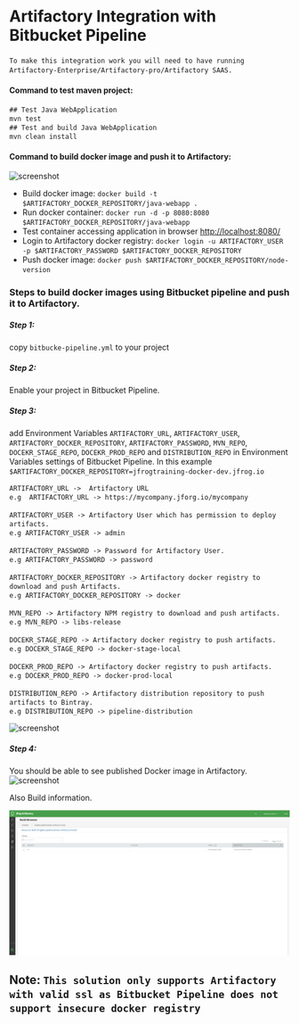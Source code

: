 # Artifactory Integration with Bitbucket Pipeline

`To make this integration work you will need to have running Artifactory-Enterprise/Artifactory-pro/Artifactory SAAS.`

#### Command to test maven project:    
```
## Test Java WebApplication 
mvn test
## Test and build Java WebApplication  
mvn clean install
```

#### Command to build docker image and push it to Artifactory:

![screenshot](img/Screen_Shot1.png)

*   Build docker image: ```docker build -t $ARTIFACTORY_DOCKER_REPOSITORY/java-webapp .```
*   Run docker container: ```docker run -d -p 8080:8080 $ARTIFACTORY_DOCKER_REPOSITORY/java-webapp```
*   Test container accessing application in browser [http://localhost:8080/](http://localhost:8080/)
*   Login to Artifactory docker registry: ```docker login -u ARTIFACTORY_USER -p $ARTIFACTORY_PASSWORD $ARTIFACTORY_DOCKER_REPOSITORY```
*   Push docker image: ```docker push $ARTIFACTORY_DOCKER_REPOSITORY/node-version```

### Steps to build docker images using Bitbucket pipeline and push it to Artifactory.

##### Step 1:

copy `bitbucke-pipeline.yml` to your project

##### Step 2:

Enable your project in Bitbucket Pipeline.

##### Step 3:

add Environment Variables `ARTIFACTORY_URL`, `ARTIFACTORY_USER`, `ARTIFACTORY_DOCKER_REPOSITORY`, `ARTIFACTORY_PASSWORD`, `MVN_REPO`, `DOCEKR_STAGE_REPO`, `DOCEKR_PROD_REPO` and `DISTRIBUTION_REPO` in Environment Variables settings of Bitbucket Pipeline.
In this example `$ARTIFACTORY_DOCKER_REPOSITORY=jfrogtraining-docker-dev.jfrog.io`

```
ARTIFACTORY_URL ->  Artifactory URL 
e.g  ARTIFACTORY_URL -> https://mycompany.jforg.io/mycompany

ARTIFACTORY_USER -> Artifactory User which has permission to deploy artifacts.
e.g ARTIFACTORY_USER -> admin

ARTIFACTORY_PASSWORD -> Password for Artifactory User.
e.g ARTIFACTORY_PASSWORD -> password

ARTIFACTORY_DOCKER_REPOSITORY -> Artifactory docker registry to download and push Artifacts.
e.g ARTIFACTORY_DOCKER_REPOSITORY -> docker 

MVN_REPO -> Artifactory NPM registry to download and push artifacts.
e.g MVN_REPO -> libs-release

DOCEKR_STAGE_REPO -> Artifactory docker registry to push artifacts.
e.g DOCEKR_STAGE_REPO -> docker-stage-local

DOCEKR_PROD_REPO -> Artifactory docker registry to push artifacts.
e.g DOCEKR_PROD_REPO -> docker-prod-local 

DISTRIBUTION_REPO -> Artifactory distribution repository to push artifacts to Bintray.
e.g DISTRIBUTION_REPO -> pipeline-distribution
```

![screenshot](img/Screen_Shot2.png)

##### Step 4:

You should be able to see published Docker image in Artifactory.
![screenshot](img/Screen_Shot3.png)

Also Build information.

![screenshot](img/Screen_Shot4.png)
## Note: `This solution only supports Artifactory with valid ssl as Bitbucket Pipeline does not support insecure docker registry `
